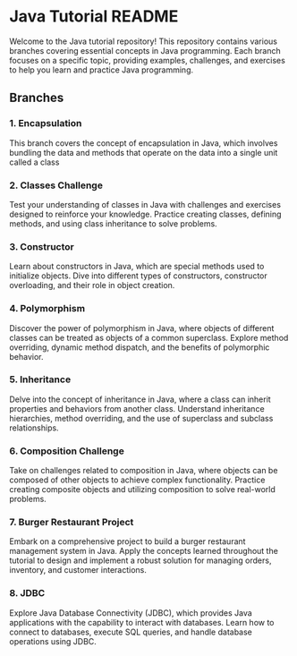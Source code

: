 # **Java Tutorial README**
Welcome to the Java tutorial repository! This repository contains various branches covering essential concepts in Java programming. Each branch focuses on a specific topic, providing examples, challenges, and exercises to help you learn and practice Java programming.

## **Branches**
### 1. Encapsulation
This branch covers the concept of encapsulation in Java, which involves bundling the data and methods that operate on the data into a single unit called a class

### 2. Classes Challenge
Test your understanding of classes in Java with challenges and exercises designed to reinforce your knowledge. Practice creating classes, defining methods, and using class inheritance to solve problems.

### 3. Constructor
Learn about constructors in Java, which are special methods used to initialize objects. Dive into different types of constructors, constructor overloading, and their role in object creation.

### 4. Polymorphism
Discover the power of polymorphism in Java, where objects of different classes can be treated as objects of a common superclass. Explore method overriding, dynamic method dispatch, and the benefits of polymorphic behavior.

### 5. Inheritance
Delve into the concept of inheritance in Java, where a class can inherit properties and behaviors from another class. Understand inheritance hierarchies, method overriding, and the use of superclass and subclass relationships.

### 6. Composition Challenge
Take on challenges related to composition in Java, where objects can be composed of other objects to achieve complex functionality. Practice creating composite objects and utilizing composition to solve real-world problems.

### 7. Burger Restaurant Project
Embark on a comprehensive project to build a burger restaurant management system in Java. Apply the concepts learned throughout the tutorial to design and implement a robust solution for managing orders, inventory, and customer interactions.

### 8. JDBC
Explore Java Database Connectivity (JDBC), which provides Java applications with the capability to interact with databases. Learn how to connect to databases, execute SQL queries, and handle database operations using JDBC.
